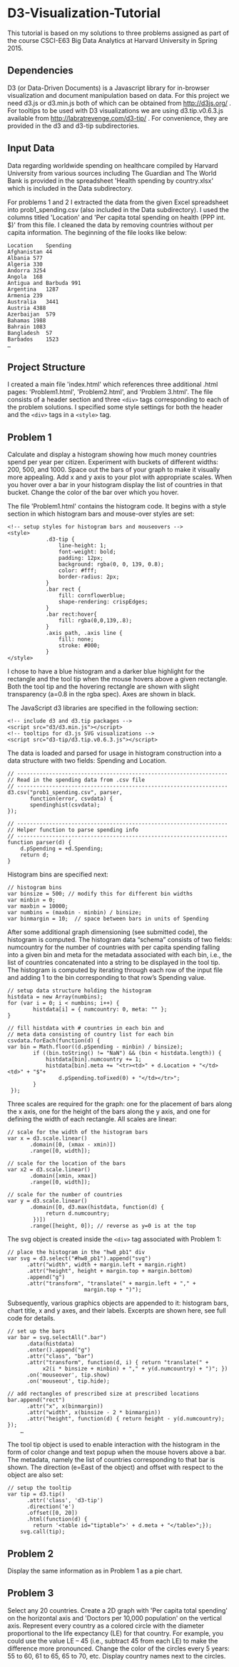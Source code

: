 # D3-Visualization-Tutorial
This tutorial is based on my solutions to three problems assigned as part of the course CSCI-E63 Big Data Analytics at Harvard University in Spring 2015.

##  Dependencies
D3 (or Data-Driven Documents)  is a Javascript library for in-browser visualization and document manipulation based on data. For this project we need d3.js or d3.min.js both of which can be obtained from http://d3js.org/ . 
For tooltips to be used with D3 visualizations we are using d3.tip.v0.6.3.js available from http://labratrevenge.com/d3-tip/ .
For convenience, they are provided in the d3 and d3-tip subdirectories.

## Input Data
Data regarding worldwide spending on healthcare compiled by Harvard University from various sources including The Guardian and The World Bank is provided in the spreadsheet 'Health spending by country.xlsx' which is included in the Data subdirectory.

For problems 1 and 2 I extracted the data from the given Excel spreadsheet into prob1_spending.csv (also included in the Data subdirectory). I used the columns titled 'Location' and 'Per capita total spending on health (PPP int. $)' from this file. I cleaned the data by removing countries without per capita information. The beginning of the file looks like below:

```
Location	Spending
Afghanistan	44
Albania	577
Algeria	330
Andorra	3254
Angola	168
Antigua and Barbuda	991
Argentina	1287
Armenia	239
Australia	3441
Austria	4388
Azerbaijan	579
Bahamas	1988
Bahrain	1083
Bangladesh	57
Barbados	1523
…
```
## Project Structure
I created a main file 'index.html' which references three additional .html pages: 'Problem1.html', 'Problem2.html', and 'Problem 3.html'. The file consists of a header section and three ```<div>``` tags corresponding to each of the problem solutions. I specified some style settings for both the header and the ```<div>``` tags in a ```<style>``` tag. 

## Problem 1
Calculate and display a histogram showing how much money countries spend per year per citizen. Experiment with buckets of different widths: 200, 500, and 1000. Space out the bars of your graph to make it visually more appealing. Add x and y axis to your plot with appropriate scales. When you hover over a bar in your histogram display the list of countries in that bucket. Change the color of the bar over which you hover.

The file 'Problem1.html' contains the histogram code. It begins with a style section in which histogram bars and mouse-over styles are set:
```
<!-- setup styles for histogram bars and mouseovers -->
<style>
            .d3-tip {
                line-height: 1;
                font-weight: bold;
                padding: 12px;
                background: rgba(0, 0, 139, 0.8);
                color: #fff;
                border-radius: 2px;
            }
            .bar rect {
                fill: cornflowerblue;
                shape-rendering: crispEdges;
            }
            .bar rect:hover{
                fill: rgba(0,0,139,.8);
            }
            .axis path, .axis line {
                fill: none;
                stroke: #000;
            }
</style>
```
I chose to have a blue histogram and a darker blue highlight for the rectangle and the tool tip when the mouse hovers above a given rectangle. Both the tool tip and the hovering rectangle are shown with slight transparency (a=0.8 in the rgba spec). Axes are shown in black.

The JavaScript d3 libraries are specified in the following section:
```
<!-- include d3 and d3.tip packages -->
<script src="d3/d3.min.js"></script>
<!-- tooltips for d3.js SVG visualizations -->
<script src="d3-tip/d3.tip.v0.6.3.js"></script> 
```
The data is loaded and parsed for usage in histogram construction into a data structure with two fields: Spending and Location.

```
// ------------------------------------------------------------------
// Read in the spending data from .csv file 
// ------------------------------------------------------------------
d3.csv("prob1_spending.csv", parser,
       function(error, csvdata) {
       spendinghist(csvdata);
}); 

// ------------------------------------------------------------------
// Helper function to parse spending info
// ------------------------------------------------------------------
function parser(d) {
    d.pSpending = +d.Spending;
    return d;
}
```
Histogram bins are specified next:

```
// histogram bins 
var binsize = 500; // modify this for different bin widths
var minbin = 0;
var maxbin = 10000;
var numbins = (maxbin - minbin) / binsize;
var binmargin = 10;  // space between bars in units of Spending 
```
After some additional graph dimensioning (see submitted code), the histogram is computed. The histogram data “schema” consists of two fields:  numcountry  for the number of countries with per capita spending falling into a given bin and  meta for the metadata associated with each bin, i.e., the list of countries concatenated into a string to be displayed in the tool tip. The histogram is computed by iterating through each row of the input file and adding 1 to the bin corresponding to that row’s Spending value.

```
// setup data structure holding the histogram
histdata = new Array(numbins);
for (var i = 0; i < numbins; i++) {
		histdata[i] = { numcountry: 0, meta: "" };
}

// fill histdata with # countries in each bin and
// meta data consisting of country list for each bin
csvdata.forEach(function(d) {
var bin = Math.floor((d.pSpending - minbin) / binsize);
		if ((bin.toString() != "NaN") && (bin < histdata.length)) {
			histdata[bin].numcountry += 1;
			histdata[bin].meta += "<tr><td>" + d.Location +	"</td><td>" + "$"+
				d.pSpending.toFixed(0) + "</td></tr>";
		}
 }); 
```
Three scales are required for the graph: one for the placement of bars along the x axis, one for the height of the bars along the y axis, and one for defining the width of each rectangle. All scales are linear:

```
// scale for the width of the histogram bars
var x = d3.scale.linear()
	   .domain([0, (xmax - xmin)])
	   .range([0, width]);

// scale for the location of the bars
var x2 = d3.scale.linear()
	   .domain([xmin, xmax])
	   .range([0, width]);
	
// scale for the number of countries
var y = d3.scale.linear()
	   .domain([0, d3.max(histdata, function(d) { 
			return d.numcountry; 
		})])
	   .range([height, 0]); // reverse as y=0 is at the top
```
The svg object is created inside the ```<div>``` tag associated with Problem 1: 
```
// place the histogram in the "hw8_pb1" div
var svg = d3.select("#hw8_pb1").append("svg")
	  .attr("width", width + margin.left + margin.right)
	  .attr("height", height + margin.top + margin.bottom)
	  .append("g")
	  .attr("transform", "translate(" + margin.left + "," + 
						margin.top + ")"); 
```
Subsequently, various graphics objects are appended to it: histogram bars, chart title, x and y axes, and their labels. Excerpts are shown here, see full code for details.
```
// set up the bars
var bar = svg.selectAll(".bar")
	  .data(histdata)
	  .enter().append("g")
	  .attr("class", "bar")
	  .attr("transform", function(d, i) { return "translate(" + 
	       x2(i * binsize + minbin) + "," + y(d.numcountry) + ")"; })
	  .on('mouseover', tip.show)
	  .on('mouseout', tip.hide);

// add rectangles of prescribed size at prescribed locations
bar.append("rect")
	  .attr("x", x(binmargin))
	  .attr("width", x(binsize - 2 * binmargin))
	  .attr("height", function(d) { return height - y(d.numcountry); }); 
    …
```
The tool tip object is used to enable interaction with the histogram in the form of color change and text popup when the mouse hovers above a bar. The metadata, namely the list of countries corresponding to that bar is shown. The direction (e=East of the object) and  offset with respect to the object are also set:

```
// setup the tooltip
var tip = d3.tip()
      .attr('class', 'd3-tip')
      .direction('e')
      .offset([0, 20])
      .html(function(d) {
        return '<table id="tiptable">' + d.meta + "</table>";});
    svg.call(tip);
```


## Problem 2 
Display the same information as in Problem 1 as a pie chart.

## Problem 3
Select any 20 countries. Create a 2D graph with 'Per capita total spending' on the horizontal axis and 'Doctors per 10,000 population' on the vertical axis. Represent every country as a colored circle with the diameter proportional to the life expectancy (LE) for that country. For example, you could use the value LE – 45 (i.e., subtract 45 from each LE) to make the difference more pronounced.  Change the color of the circles every 5 years: 55 to 60, 61 to 65, 65 to 70, etc. Display country names next to the circles. 

